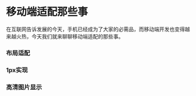 # 移动端适配那些事
在互联网告诉发展的今天，手机已经成为了大家的必需品，而移动端开发也变得越来越火热，今天我们就来聊聊移动端适配的那些事。

### 布局适配

### 1px实现

### 高清图片显示
